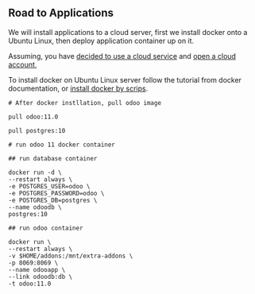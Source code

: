 ## Road to Applications

We will install applications to a cloud server, first we install docker onto a Ubuntu Linux, then deploy application container up on it. 

Assuming, you have [decided to use a cloud service]() and [open a cloud account](),

To install docker on Ubuntu Linux server follow the tutorial from docker documentation, or [install docker by scrips]().

	# After docker instllation, pull odoo image

	pull odoo:11.0

	pull postgres:10

	# run odoo 11 docker container

	## run database container

	docker run -d \
	--restart always \
	-e POSTGRES_USER=odoo \
	-e POSTGRES_PASSWORD=odoo \ 
	-e POSTGRES_DB=postgres \
	--name odoodb \
	postgres:10

	## run odoo container

	docker run \ 
	--restart always \
	-v $HOME/addons:/mnt/extra-addons \
	-p 8069:8069 \
	--name odooapp \ 
	--link odoodb:db \
	-t odoo:11.0
